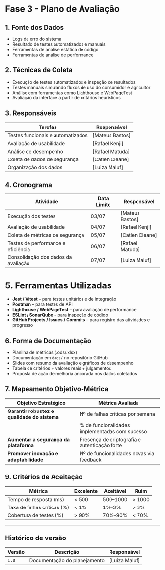 # __Fase 3 - Plano de Avaliação__

## 1. Fonte dos Dados

- Logs de erro do sistema
- Resultado de testes automatizados e manuais
- Ferramentas de análise estática de código
- Ferramentas de análise de performance

## 2. Técnicas de Coleta

- Execução de testes automatizados e inspeção de resultados
- Testes manuais simulando fluxos de uso do consumidor e agricultor
- Análise com ferramentas como Lighthouse e WebPageTest
- Avaliação da interface a partir de critários heurísticos

## 3. Responsáveis

<center> 

| Tarefas | Responsável | 
| ------- | ----------- |
| Testes funcionais e automatizados | [Mateus Bastos] |
| Avaliação de usabilidade | [Rafael Kenji] | 
| Análise de desempenho            | [Rafael Matuda]  |
| Coleta de dados de segurança     | [Catlen Cleane] |
| Organização dos dados            | [Luiza Maluf]  |

</center>

## 4. Cronograma

<center>

| Atividade                            | Data Limite | Responsável       |
|--------------------------------------|-------------|-------------------|
| Execução dos testes                  | 03/07       | [Mateus Bastos]   |
| Avaliação de usabilidade             | 04/07       | [Rafael Kenji]    |
| Coleta de métricas de segurança      | 05/07       | [Catlen Cleane]   |
| Testes de performance e eficiência   | 06/07       | [Rafael Matuda]   |
| Consolidação dos dados da avaliação  | 07/07       | [Luiza Maluf]     |

</center>

# 5. Ferramentas Utilizadas

- **Jest / Vitest** – para testes unitários e de integração
- **Postman** – para testes de API
- **Lighthouse / WebPageTest** – para avaliação de performance
- **ESLint / SonarQube** – para inspeção de código
- **GitHub Projects / Issues / Commits** – para registro das atividades e progresso

## 6. Forma de Documentação

- Planilha de métricas (.ods/.xlsx)
- Documentação em `docs/` no repositório GitHub
- Slides com resumo da avaliação e gráficos de desempenho
- Tabela de critérios + valores reais + julgamentos
- Proposta de ação de melhoria ancorada nos dados coletados

## 7. Mapeamento Objetivo-Métrica

<center>

| Objetivo Estratégico                               | Métrica Avaliada                              |
|----------------------------------------------------|-----------------------------------------------|
| __Garantir robustez e qualidade do sistema__           | Nº de falhas críticas por semana              |
|                                                    | % de funcionalidades implementadas com sucesso|
| __Aumentar a segurança da plataforma__                 | Presença de criptografia e autenticação forte |
| __Promover inovação e adaptabilidade__                 | Nº de funcionalidades novas via feedback     |

</center>

## 9. Critérios de Aceitação

<center>

| Métrica                           | Excelente | Aceitável | Ruim     |
|----------------------------------|-----------|-----------|----------|
| Tempo de resposta (ms)           | < 500     | 500–1000  | > 1000   |
| Taxa de falhas críticas (%)      | < 1%      | 1%–3%     | > 3%     |
| Cobertura de testes (%)          | > 90%     | 70%–90%   | < 70%    |

</center>

---
## Histórico de versão

| Versão | Descrição | Responsável |
|--------|-----------|-------------|
| `1.0`  | Documentação do planejamento | [Luiza Maluf] | 
